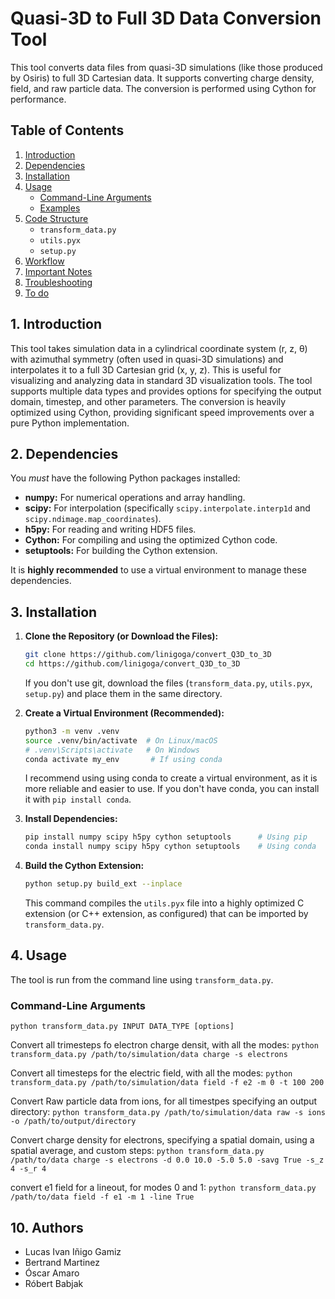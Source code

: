 # Quasi-3D to Full 3D Data Conversion Tool

This tool converts data files from quasi-3D simulations (like those produced by Osiris) to full 3D Cartesian data. It supports converting charge density, field, and raw particle data.  The conversion is performed using Cython for performance.

## Table of Contents

1.  [Introduction](#introduction)
2.  [Dependencies](#dependencies)
3.  [Installation](#installation)
4.  [Usage](#usage)
    *   [Command-Line Arguments](#command-line-arguments)
    *   [Examples](#examples)
5.  [Code Structure](#code-structure)
    *   `transform_data.py`
    *   `utils.pyx`
    *   `setup.py`
6.  [Workflow](#workflow)
7.  [Important Notes](#important-notes)
8.  [Troubleshooting](#troubleshooting)
9. [To do](#to-do)

## 1. Introduction

This tool takes simulation data in a cylindrical coordinate system (r, z, θ) with azimuthal symmetry (often used in quasi-3D simulations) and interpolates it to a full 3D Cartesian grid (x, y, z). This is useful for visualizing and analyzing data in standard 3D visualization tools. The tool supports multiple data types and provides options for specifying the output domain, timestep, and other parameters. The conversion is heavily optimized using Cython, providing significant speed improvements over a pure Python implementation.

## 2. Dependencies

You *must* have the following Python packages installed:

*   **numpy:** For numerical operations and array handling.
*   **scipy:** For interpolation (specifically `scipy.interpolate.interp1d` and `scipy.ndimage.map_coordinates`).
*   **h5py:** For reading and writing HDF5 files.
*   **Cython:** For compiling and using the optimized Cython code.
*   **setuptools:** For building the Cython extension.

It is **highly recommended** to use a virtual environment to manage these dependencies.

## 3. Installation

1.  **Clone the Repository (or Download the Files):**
    ```bash
    git clone https://github.com/linigoga/convert_Q3D_to_3D
    cd https://github.com/linigoga/convert_Q3D_to_3D
    ```
    If you don't use git, download the files (`transform_data.py`, `utils.pyx`, `setup.py`) and place them in the same directory.

2.  **Create a Virtual Environment (Recommended):**
    ```bash
    python3 -m venv .venv
    source .venv/bin/activate  # On Linux/macOS
    # .venv\Scripts\activate   # On Windows
    conda activate my_env       # If using conda
    ```
    I recommend using using conda to create a virtual environment, as it is more reliable and easier to use.  If you don't have conda, you can install it with `pip install conda`.


3.  **Install Dependencies:**
    ```bash
    pip install numpy scipy h5py cython setuptools      # Using pip
    conda install numpy scipy h5py cython setuptools    # Using conda
    ```

4.  **Build the Cython Extension:**
    ```bash
    python setup.py build_ext --inplace
    ```
    This command compiles the `utils.pyx` file into a highly optimized C extension (or C++ extension, as configured) that can be imported by `transform_data.py`.

## 4. Usage

The tool is run from the command line using `transform_data.py`.

### Command-Line Arguments

`python transform_data.py INPUT DATA_TYPE [options]`

Convert all trimesteps fo electron charge densit, with all the modes:
`python transform_data.py /path/to/simulation/data charge -s electrons`

Convert all timesteps for the electric field, with all the modes:
`python transform_data.py /path/to/simulation/data field -f e2 -m 0 -t 100 200`

Convert Raw particle data from ions, for all timestpes specifying an output directory:
`python transform_data.py /path/to/simulation/data raw -s ions -o /path/to/output/directory`

Convert charge density for electrons, specifying a spatial domain, using a spatial average, and custom steps:
`python transform_data.py /path/to/data charge -s electrons -d 0.0 10.0 -5.0 5.0 -savg True -s_z 4 -s_r 4`

convert e1 field for a lineout, for modes 0 and 1:
`python transform_data.py /path/to/data field -f e1 -m 1 -line True`


## 10. Authors

- Lucas Ivan Iñigo Gamiz
- Bertrand Martinez
- Óscar Amaro
- Róbert Babjak